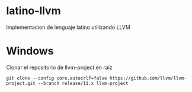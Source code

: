 # latino-llvm

Implementacion de lenguaje latino utilizando LLVM

# Windows

Clonar el repositorio de llvm-project en raiz

`git clone --config core.autocrlf=false https://github.com/llvm/llvm-project.git --branch release/11.x llvm-project`
